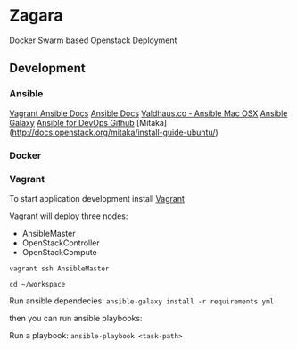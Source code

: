 # Zagara

Docker Swarm based Openstack Deployment

## Development

### Ansible

[Vagrant Ansible Docs](https://www.vagrantup.com/docs/provisioning/ansible.html)
[Ansible Docs](http://docs.ansible.com/)
[Valdhaus.co - Ansible Mac OSX](https://valdhaus.co/writings/ansible-mac-osx/)
[Ansible Galaxy](https://galaxy.ansible.com)
[Ansible for DevOps Github](https://github.com/geerlingguy/ansible-for-devops)
[Mitaka] (http://docs.openstack.org/mitaka/install-guide-ubuntu/)

### Docker

### Vagrant

To start application development install [Vagrant](https://www.vagrantup.com)

Vagrant will deploy three nodes:

* AnsibleMaster
* OpenStackController
* OpenStackCompute

`vagrant ssh AnsibleMaster`

`cd ~/workspace`

Run ansible dependecies:
`ansible-galaxy install -r requirements.yml`

then you can run ansible playbooks:

Run a playbook: `ansible-playbook <task-path>`

